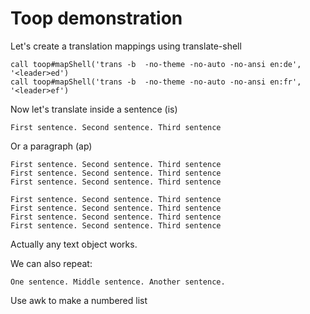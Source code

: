 # Toop demonstration

Let's create a translation mappings using translate-shell

```vim
call toop#mapShell('trans -b  -no-theme -no-auto -no-ansi en:de', '<leader>ed')
call toop#mapShell('trans -b  -no-theme -no-auto -no-ansi en:fr', '<leader>ef')
```

Now let's translate inside a sentence (is)

    First sentence. Second sentence. Third sentence


Or a paragraph (ap)


    First sentence. Second sentence. Third sentence
    First sentence. Second sentence. Third sentence
    First sentence. Second sentence. Third sentence

    First sentence. Second sentence. Third sentence
    First sentence. Second sentence. Third sentence
    First sentence. Second sentence. Third sentence
    First sentence. Second sentence. Third sentence


Actually any text object works.

We can also repeat:


    One sentence. Middle sentence. Another sentence.

Use awk to make a numbered list
